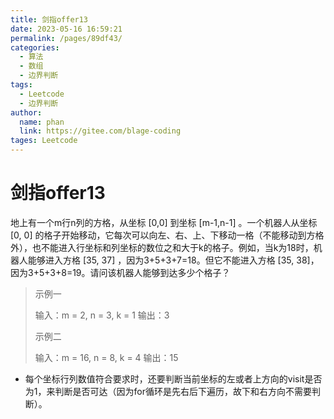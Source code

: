 ```yaml
---
title: 剑指offer13
date: 2023-05-16 16:59:21
permalink: /pages/89df43/
categories: 
  - 算法
  - 数组
  - 边界判断
tags: 
  - Leetcode
  - 边界判断
author: 
  name: phan
  link: https://gitee.com/blage-coding
tages: Leetcode
---
```

# 剑指offer13

地上有一个m行n列的方格，从坐标 [0,0] 到坐标 [m-1,n-1] 。一个机器人从坐标 [0, 0] 的格子开始移动，它每次可以向左、右、上、下移动一格（不能移动到方格外），也不能进入行坐标和列坐标的数位之和大于k的格子。例如，当k为18时，机器人能够进入方格 [35, 37] ，因为3+5+3+7=18。但它不能进入方格 [35, 38]，因为3+5+3+8=19。请问该机器人能够到达多少个格子？

> 示例一
>
> 输入：m = 2, n = 3, k = 1
> 输出：3
>
> 示例二
>
> 输入：m = 16, n = 8, k = 4
> 输出：15



- 每个坐标行列数值符合要求时，还要判断当前坐标的左或者上方向的visit是否为1，来判断是否可达（因为for循环是先右后下遍历，故下和右方向不需要判断）。
